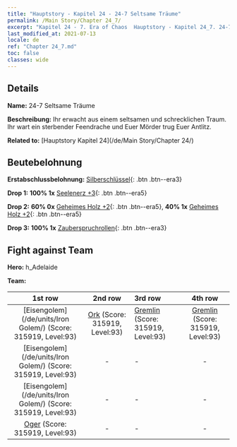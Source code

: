 ```yaml
---
title: "Hauptstory - Kapitel 24 - 24-7 Seltsame Träume"
permalink: /Main Story/Chapter 24_7/
excerpt: "Kapitel 24 - 7. Era of Chaos  Hauptstory - Kapitel 24_7. 24-7 Seltsame Träume"
last_modified_at: 2021-07-13
locale: de
ref: "Chapter 24_7.md"
toc: false
classes: wide
---
```


## Details

 **Name:** 24-7 Seltsame Träume

 **Beschreibung:** Ihr erwacht aus einem seltsamen und schrecklichen Traum. Ihr wart ein sterbender Feendrache und Euer Mörder trug Euer Antlitz.

 **Related to:** [Hauptstory Kapitel 24](/de/Main Story/Chapter 24/)

## Beutebelohnung

 **Erstabschlussbelohnung:** [Silberschlüssel](/ItemsDE/con_693/){: .btn .btn--era3}

 **Drop 1:** **100% 1x** [Seelenerz +3](/ItemsDE/mat_82/){: .btn .btn--era5}

 **Drop 2:** **60% 0x** [Geheimes Holz +2](/ItemsDE/mat_76/){: .btn .btn--era5}, **40% 1x** [Geheimes Holz +2](/ItemsDE/mat_76/){: .btn .btn--era5}

 **Drop 3:** **100% 1x** [Zauberspruchrollen](/ItemsDE/con_694/){: .btn .btn--era3}


## Fight against Team
 **Hero:** h_Adelaide

 **Team:**


  | 1st row | 2nd row | 3rd row | 4th row |
  |:----:|:----:|:----|:----:|
  | [Eisengolem](/de/units/Iron Golem/) (Score: 315919, Level:93)  | [Ork](/de/units/Orc/) (Score: 315919, Level:93)  | [Gremlin](/de/units/Gremlin/) (Score: 315919, Level:93)  | [Gremlin](/de/units/Gremlin/) (Score: 315919, Level:93)  |
  | [Eisengolem](/de/units/Iron Golem/) (Score: 315919, Level:93)  | - | - | - |
  | [Eisengolem](/de/units/Iron Golem/) (Score: 315919, Level:93)  | - | - | - |
  | [Oger](/de/units/Ogre/) (Score: 315919, Level:93)  | - | - | - |



